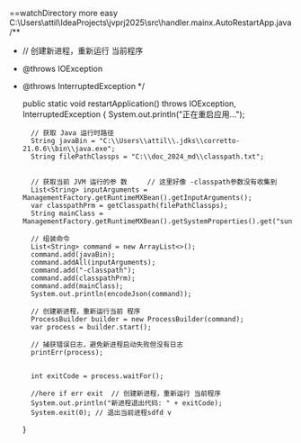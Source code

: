 

==watchDirectory more easy
C:\Users\attil\IdeaProjects\jvprj2025\src\handler.mainx.AutoRestartApp.java
/**
* // 创建新进程，重新运行 当前程序
* @throws IOException
* @throws InterruptedException
*/

    public static void restartApplication() throws IOException, InterruptedException {
        System.out.println("正在重启应用...");

        // 获取 Java 运行时路径
        String javaBin = "C:\\Users\\attil\\.jdks\\corretto-21.0.6\\bin\\java.exe";
        String filePathClassps = "C:\\doc_2024_md\\classpath.txt";


        // 获取当前 JVM 运行的参 数     // 这里好像 -classpath参数没有收集到
        List<String> inputArguments = ManagementFactory.getRuntimeMXBean().getInputArguments();
        var classpathPrm = getClasspath(filePathClassps);
        String mainClass = ManagementFactory.getRuntimeMXBean().getSystemProperties().get("sun.java.command");

        // 组装命令
        List<String> command = new ArrayList<>();
        command.add(javaBin);
        command.addAll(inputArguments);
        command.add("-classpath");
        command.add(classpathPrm);
        command.add(mainClass);
        System.out.println(encodeJson(command));

        // 创建新进程，重新运行当前 程序
        ProcessBuilder builder = new ProcessBuilder(command);
        var process = builder.start();

        // 捕获错误日志，避免新进程启动失败但没有日志
        printErr(process);


        int exitCode = process.waitFor();

        //here if err exit  // 创建新进程，重新运行 当前程序
        System.out.println("新进程退出代码: " + exitCode);
        System.exit(0); // 退出当前进程sdfd v





    }
